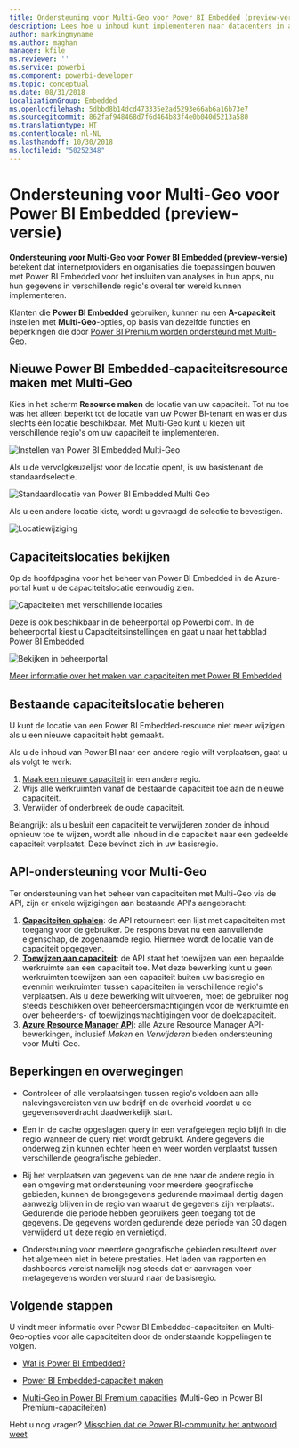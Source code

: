 ```yaml
---
title: Ondersteuning voor Multi-Geo voor Power BI Embedded (preview-versie)
description: Lees hoe u inhoud kunt implementeren naar datacenters in andere regio's dan de basisregio van Power BI Embedded.
author: markingmyname
ms.author: maghan
manager: kfile
ms.reviewer: ''
ms.service: powerbi
ms.component: powerbi-developer
ms.topic: conceptual
ms.date: 08/31/2018
LocalizationGroup: Embedded
ms.openlocfilehash: 5dbbd8b14dcd473335e2ad5293e66ab6a16b73e7
ms.sourcegitcommit: 862faf948468d7f6d464b83f4e0b040d5213a580
ms.translationtype: HT
ms.contentlocale: nl-NL
ms.lasthandoff: 10/30/2018
ms.locfileid: "50252348"
---
```

# <a name="multi-geo-support-for-power-bi-embedded-preview"></a>Ondersteuning voor Multi-Geo voor Power BI Embedded (preview-versie)

**Ondersteuning voor Multi-Geo voor Power BI Embedded (preview-versie)** betekent dat internetproviders en organisaties die toepassingen bouwen met Power BI Embedded voor het insluiten van analyses in hun apps, nu hun gegevens in verschillende regio's overal ter wereld kunnen implementeren.

Klanten die **Power BI Embedded** gebruiken, kunnen nu een **A-capaciteit** instellen met **Multi-Geo**-opties, op basis van dezelfde functies en beperkingen die door [Power BI Premium worden ondersteund met Multi-Geo](../service-admin-premium-Multi-Geo.md).

## <a name="creating-new-power-bi-embedded-capacity-resource-with-multi-geo"></a>Nieuwe Power BI Embedded-capaciteitsresource maken met Multi-Geo

Kies in het scherm **Resource maken** de locatie van uw capaciteit. Tot nu toe was het alleen beperkt tot de locatie van uw Power BI-tenant en was er dus slechts één locatie beschikbaar. Met Multi-Geo kunt u kiezen uit verschillende regio's om uw capaciteit te implementeren.

![Instellen van Power BI Embedded Multi-Geo](media/embedded-multi-geo/pbie-multi-geo-setup.png)

Als u de vervolgkeuzelijst voor de locatie opent, is uw basistenant de standaardselectie.
  
![Standaardlocatie van Power BI Embedded Multi Geo](media/embedded-multi-geo/pbie-multi-geo-default-location.png)

Als u een andere locatie kiste, wordt u gevraagd de selectie te bevestigen.

![Locatiewijziging](media/embedded-multi-geo/pbie-multi-geo-location-change.png)

## <a name="view-capacity-location"></a>Capaciteitslocaties bekijken

Op de hoofdpagina voor het beheer van Power BI Embedded in de Azure-portal kunt u de capaciteitslocatie eenvoudig zien.

![Capaciteiten met verschillende locaties](media/embedded-multi-geo/pbie-multi-geo-location-different.png)

Deze is ook beschikbaar in de beheerportal op Powerbi.com. In de beheerportal kiest u Capaciteitsinstellingen en gaat u naar het tabblad Power BI Embedded.

![Bekijken in beheerportal](media/embedded-multi-geo/pbie-multi-geo-admin-portal.png)

[Meer informatie over het maken van capaciteiten met Power BI Embedded](azure-pbie-create-capacity.md)

## <a name="manage-existing-capacities-location"></a>Bestaande capaciteitslocatie beheren

U kunt de locatie van een Power BI Embedded-resource niet meer wijzigen als u een nieuwe capaciteit hebt gemaakt.

Als u de inhoud van Power BI naar een andere regio wilt verplaatsen, gaat u als volgt te werk:

1. [Maak een nieuwe capaciteit](azure-pbie-create-capacity.md) in een andere regio.
2. Wijs alle werkruimten vanaf de bestaande capaciteit toe aan de nieuwe capaciteit.
3. Verwijder of onderbreek de oude capaciteit.

Belangrijk: als u besluit een capaciteit te verwijderen zonder de inhoud opnieuw toe te wijzen, wordt alle inhoud in die capaciteit naar een gedeelde capaciteit verplaatst. Deze bevindt zich in uw basisregio.

## <a name="api-support-for-multi-geo"></a>API-ondersteuning voor Multi-Geo

Ter ondersteuning van het beheer van capaciteiten met Multi-Geo via de API, zijn er enkele wijzigingen aan bestaande API's aangebracht:

1. **[Capaciteiten ophalen](https://docs.microsoft.com/rest/api/power-bi/capacities/getcapacities)**: de API retourneert een lijst met capaciteiten met toegang voor de gebruiker. De respons bevat nu een aanvullende eigenschap, de zogenaamde regio. Hiermee wordt de locatie van de capaciteit opgegeven.
2. **[Toewijzen aan capaciteit](https://docs.microsoft.com/rest/api/power-bi/capacities)**: de API staat het toewijzen van een bepaalde werkruimte aan een capaciteit toe. Met deze bewerking kunt u geen werkruimten toewijzen aan een capaciteit buiten uw basisregio en evenmin werkruimten tussen capaciteiten in verschillende regio's verplaatsen. Als u deze bewerking wilt uitvoeren, moet de gebruiker nog steeds beschikken over beheerdersmachtigingen voor de werkruimte en over beheerders- of toewijzingsmachtigingen voor de doelcapaciteit.
3. **[Azure Resource Manager API](https://docs.microsoft.com/rest/api/power-bi-embedded/capacities)**: alle Azure Resource Manager API-bewerkingen, inclusief *Maken* en *Verwijderen* bieden ondersteuning voor Multi-Geo.

## <a name="limitations-and-considerations"></a>Beperkingen en overwegingen

* Controleer of alle verplaatsingen tussen regio's voldoen aan alle nalevingsvereisten van uw bedrijf en de overheid voordat u de gegevensoverdracht daadwerkelijk start.

* Een in de cache opgeslagen query in een verafgelegen regio blijft in die regio wanneer de query niet wordt gebruikt. Andere gegevens die onderweg zijn kunnen echter heen en weer worden verplaatst tussen verschillende geografische gebieden.

* Bij het verplaatsen van gegevens van de ene naar de andere regio in een omgeving met ondersteuning voor meerdere geografische gebieden, kunnen de brongegevens gedurende maximaal dertig dagen aanwezig blijven in de regio van waaruit de gegevens zijn verplaatst. Gedurende die periode hebben gebruikers geen toegang tot de gegevens. De gegevens worden gedurende deze periode van 30 dagen verwijderd uit deze regio en vernietigd.

* Ondersteuning voor meerdere geografische gebieden resulteert over het algemeen niet in betere prestaties. Het laden van rapporten en dashboards vereist namelijk nog steeds dat er aanvragen voor metagegevens worden verstuurd naar de basisregio.

## <a name="next-steps"></a>Volgende stappen

U vindt meer informatie over Power BI Embedded-capaciteiten en Multi-Geo-opties voor alle capaciteiten door de onderstaande koppelingen te volgen.

* [Wat is Power BI Embedded?](azure-pbie-what-is-power-bi-embedded.md)

* [Power BI Embedded-capaciteit maken](azure-pbie-create-capacity.md)

* [Multi-Geo in Power BI Premium capacities](../service-admin-premium-multi-geo.md) (Multi-Geo in Power BI Premium-capaciteiten)

Hebt u nog vragen? [Misschien dat de Power BI-community het antwoord weet](http://community.powerbi.com/)